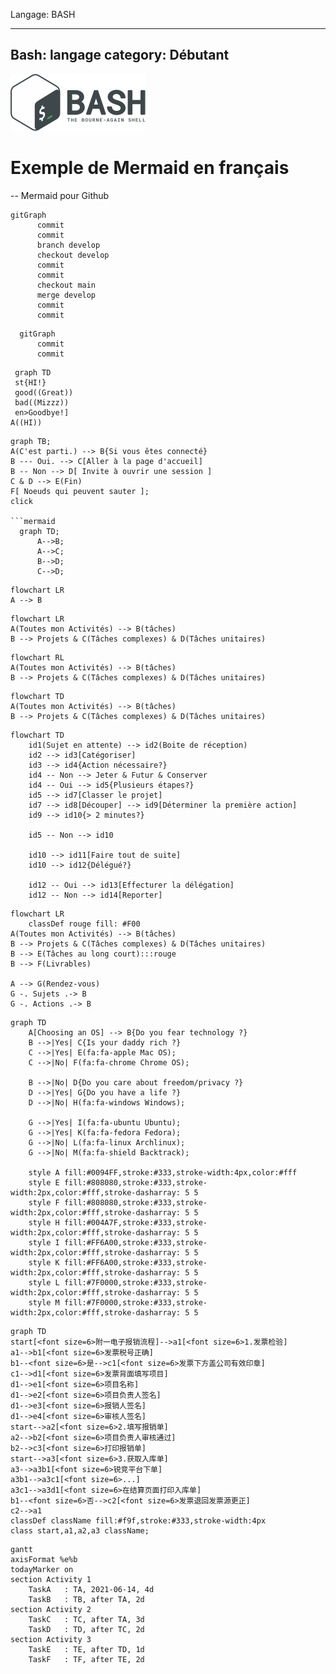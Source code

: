 Langage: BASH

---
Bash: langage
category: Débutant
---

![Langage: BASH](Gnu-bash-logo.svg.png)

# Exemple de Mermaid en français

-- Mermaid pour Github

```mermaid
gitGraph
      commit
      commit
      branch develop
      checkout develop
      commit
      commit
      checkout main
      merge develop
      commit
      commit
```

```mermaid
  gitGraph
      commit
      commit
```     
```mermaid
 graph TD 
 st{HI!}
 good((Great))
 bad((Mizzz))
 en>Goodbye!]
A((HI))
```

```mermaid
graph TB;
A(C'est parti.) --> B{Si vous êtes connecté}
B --- Oui. --> C[Aller à la page d'accueil]
B -- Non --> D[ Invite à ouvrir une session ]
C & D --> E(Fin)
F[ Noeuds qui peuvent sauter ];
click 

```mermaid
  graph TD;
      A-->B;
      A-->C;
      B-->D;
      C-->D;
```
```mermaid
flowchart LR
A --> B
```

```mermaid
flowchart LR
A(Toutes mon Activités) --> B(tâches)
B --> Projets & C(Tâches complexes) & D(Tâches unitaires)
```

```mermaid
flowchart RL
A(Toutes mon Activités) --> B(tâches)
B --> Projets & C(Tâches complexes) & D(Tâches unitaires)
```

```mermaid
flowchart TD
A(Toutes mon Activités) --> B(tâches)
B --> Projets & C(Tâches complexes) & D(Tâches unitaires)
```

```mermaid
flowchart TD
	id1(Sujet en attente) --> id2(Boite de réception)
	id2 --> id3[Catégoriser]
	id3 --> id4{Action nécessaire?}
	id4 -- Non --> Jeter & Futur & Conserver
	id4 -- Oui --> id5{Plusieurs étapes?}
	id5 --> id7[Classer le projet]
	id7 --> id8[Découper] --> id9[Déterminer la première action]
	id9 --> id10{> 2 minutes?}

	id5 -- Non --> id10

	id10 --> id11[Faire tout de suite]
	id10 --> id12{Délégué?}

	id12 -- Oui --> id13[Effecturer la délégation]
	id12 -- Non --> id14[Reporter]
  ```
```mermaid
flowchart LR
	classDef rouge fill: #F00
A(Toutes mon Activités) --> B(tâches)
B --> Projets & C(Tâches complexes) & D(Tâches unitaires)
B --> E(Tâches au long court):::rouge
B --> F(Livrables)

A --> G(Rendez-vous)
G -. Sujets .-> B
G -. Actions .-> B
```
```mermaid
graph TD
    A[Choosing an OS] --> B{Do you fear technology ?}
    B -->|Yes| C{Is your daddy rich ?}
    C -->|Yes| E(fa:fa-apple Mac OS);
    C -->|No| F(fa:fa-chrome Chrome OS);
    
    B -->|No| D{Do you care about freedom/privacy ?}
    D -->|Yes| G{Do you have a life ?}
    D -->|No| H(fa:fa-windows Windows);
    
    G -->|Yes| I(fa:fa-ubuntu Ubuntu);
    G -->|Yes| K(fa:fa-fedora Fedora);
    G -->|No| L(fa:fa-linux Archlinux);
    G -->|No| M(fa:fa-shield Backtrack);

    style A fill:#0094FF,stroke:#333,stroke-width:4px,color:#fff
    style E fill:#808080,stroke:#333,stroke-width:2px,color:#fff,stroke-dasharray: 5 5
    style F fill:#808080,stroke:#333,stroke-width:2px,color:#fff,stroke-dasharray: 5 5
    style H fill:#004A7F,stroke:#333,stroke-width:2px,color:#fff,stroke-dasharray: 5 5
    style I fill:#FF6A00,stroke:#333,stroke-width:2px,color:#fff,stroke-dasharray: 5 5
    style K fill:#FF6A00,stroke:#333,stroke-width:2px,color:#fff,stroke-dasharray: 5 5
    style L fill:#7F0000,stroke:#333,stroke-width:2px,color:#fff,stroke-dasharray: 5 5
    style M fill:#7F0000,stroke:#333,stroke-width:2px,color:#fff,stroke-dasharray: 5 5
```


```mermaid
graph TD
start[<font size=6>附一电子报销流程]-->a1[<font size=6>1.发票检验]
a1-->b1[<font size=6>发票税号正确]
b1--<font size=6>是-->c1[<font size=6>发票下方盖公司有效印章]
c1-->d1[<font size=6>发票背面填写项目]
d1-->e1[<font size=6>项目名称]
d1-->e2[<font size=6>项目负责人签名]
d1-->e3[<font size=6>报销人签名]
d1-->e4[<font size=6>审核人签名]
start-->a2[<font size=6>2.填写报销单]
a2-->b2[<font size=6>项目负责人审核通过]
b2-->c3[<font size=6>打印报销单]
start-->a3[<font size=6>3.获取入库单]
a3-->a3b1[<font size=6>锐竞平台下单]
a3b1-->a3c1[<font size=6>...]
a3c1-->a3d1[<font size=6>在结算页面打印入库单]
b1--<font size=6>否-->c2[<font size=6>发票退回发票源更正]
c2-->a1
classDef className fill:#f9f,stroke:#333,stroke-width:4px
class start,a1,a2,a3 className;
```

```mermaid
gantt
axisFormat %e%b
todayMarker on
section Activity 1
    TaskA	: TA, 2021-06-14, 4d
    TaskB	: TB, after TA, 2d
section Activity 2
    TaskC	: TC, after TA, 3d
    TaskD	: TD, after TC, 2d
section Activity 3
    TaskE	: TE, after TD, 1d
    TaskF	: TF, after TE, 2d
```

